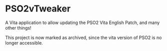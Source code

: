 # PSO2vTweaker
A Vita application to allow updating the PSO2 Vita English Patch, and many other things!

This project is now marked as archived, since the vita version of PSO2 is no longer accessible.
